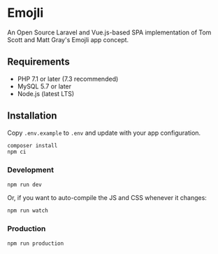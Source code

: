 # Emojli

An Open Source Laravel and Vue.js-based SPA implementation of Tom Scott and Matt Gray's Emojli app concept.

## Requirements

- PHP 7.1 or later (7.3 recommended)
- MySQL 5.7 or later
- Node.js (latest LTS)

## Installation

Copy `.env.example` to `.env` and update with your app configuration.

```bash
composer install
npm ci
```

### Development

```bash
npm run dev
```

Or, if you want to auto-compile the JS and CSS whenever it changes:

```bash
npm run watch
```

### Production

```bash
npm run production
```
